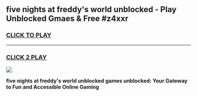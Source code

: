 
## five nights at freddy's world unblocked - Play Unblocked Gmaes & Free #z4xxr
<h3>
<a href="https://news.freeplayer.one?title=five_nights_at_freddy's_world_unblocked&ref=03M">CLICK TO PLAY</a></h3>
<hr>

<h3>
<a href="https://news.freeplayer.one?title=five_nights_at_freddy's_world_unblocked&ref=03M">CLICK 2 PLAY</a>
  
</h3>

<a href="https://news.freeplayer.one?title=five_nights_at_freddy's_world_unblocked&ref=03M"><img src="https://clearcache.store/games.png"></a>


**five nights at freddy's world unblocked games unblocked: Your Gateway to Fun and Accessible Online Gaming**
